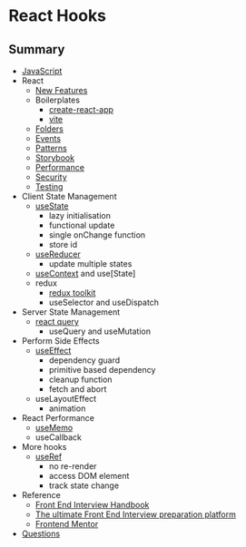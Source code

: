 # React Hooks

## Summary

- [JavaScript](https://github.com/chesterheng/javascript-concepts)
- React
  - [New Features](https://github.com/chesterheng/react-new-features)
  - Boilerplates
    - [create-react-app](https://reactjs.org/docs/create-a-new-react-app.html)
    - [vite](https://vitejs.dev/guide/)
  - [Folders](https://github.com/chesterheng/react-folders)
  - [Events](https://github.com/chesterheng/react-events)
  - [Patterns](https://github.com/chesterheng/react-patterns)
  - [Storybook](https://github.com/chesterheng/react-storybook)
  - [Performance](https://github.com/chesterheng/react-performance)
  - [Security](https://github.com/chesterheng/react-security)
  - [Testing](https://github.com/chesterheng/react-testing)
- Client State Management
  - [useState](https://github.com/chesterheng/use-state-poc)
    - lazy initialisation
    - functional update
    - single onChange function
    - store id
  - [useReducer](https://github.com/chesterheng/use-reducer-poc)
    - update multiple states
  - [useContext](https://github.com/chesterheng/react-hooks/blob/main/src/context/countContext.js) and use[State]
  - redux
    - [redux toolkit](https://github.com/chesterheng/redux-toolkit)
    - useSelector and useDispatch
- Server State Management
  - [react query](https://github.com/chesterheng/react-query)
    - useQuery and useMutation
- Perform Side Effects
  - [useEffect](https://github.com/chesterheng/use-effect-poc)
    - dependency guard
    - primitive based dependency
    - cleanup function
    - fetch and abort
  - useLayoutEffect
    - animation
- React Performance
  - [useMemo](https://github.com/chesterheng/use-memo-poc)
  - useCallback
- More hooks
  - [useRef](https://github.com/chesterheng/react-hooks/blob/main/src/components/RefHook.js)
    - no re-render
    - access DOM element
    - track state change
- Reference
  - [Front End Interview Handbook](https://www.frontendinterviewhandbook.com/)
  - [The ultimate Front End Interview preparation platform](https://www.greatfrontend.com/)
  - [Frontend Mentor](https://www.frontendmentor.io/)
- [Questions](https://www.notion.so/chesterheng/React-Hooks-8e53853a81de451c90efaa3f5755b0f8)
